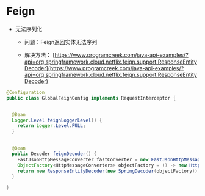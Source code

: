 # Feign


- 无法序列化

	- 问题：Feign返回实体无法序列

	- 解决方法： [https://www.programcreek.com/java-api-examples/?api=org.springframework.cloud.netflix.feign.support.ResponseEntityDecoder](https://www.programcreek.com/java-api-examples/?api=org.springframework.cloud.netflix.feign.support.ResponseEntityDecoder)

```java
@Configuration
public class GlobalFeignConfig implements RequestInterceptor {


  @Bean
  Logger.Level feignLoggerLevel() {
    return Logger.Level.FULL;
  }

 
  @Bean
  public Decoder feignDecoder() {
    FastJsonHttpMessageConverter fastConverter = new FastJsonHttpMessageConverter();
    ObjectFactory<HttpMessageConverters> objectFactory = () -> new HttpMessageConverters(fastConverter);
    return new ResponseEntityDecoder(new SpringDecoder(objectFactory));
  }

}
```